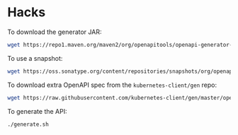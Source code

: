 # Hacks

To download the generator JAR:
```bash
wget https://repo1.maven.org/maven2/org/openapitools/openapi-generator-cli/4.2.3/openapi-generator-cli-4.2.3.jar -O openapi-generator-cli.jar
```

To use a snapshot:
```bash
wget https://oss.sonatype.org/content/repositories/snapshots/org/openapitools/openapi-generator-cli/4.3.0-SNAPSHOT/openapi-generator-cli-4.3.0-20200224.135343-126.jar -O openapi-generator-cli.jar
```

To download extra OpenAPI spec from the `kubernetes-client/gen` repo:
```bash
wget https://raw.githubusercontent.com/kubernetes-client/gen/master/openapi/custom_objects_spec.json
```

To generate the API:
```bash
./generate.sh
```

